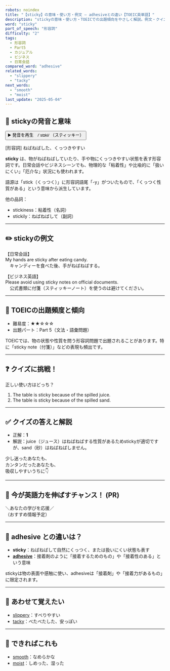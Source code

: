 ```yaml
---
robots: noindex
title: "【sticky】の意味・使い方・例文 ― adhesiveとの違い【TOEIC英単語】"
description: "stickyの意味・使い方・TOEICでの出題傾向をやさしく解説。例文・クイズ付きでadhesiveとの違いもわかりやすく学べます。"
word: "sticky"
part_of_speech: "形容詞"
difficulty: "2"
tags:
  - 形容詞
  - Part5
  - カジュアル
  - ビジネス
  - 日常会話
compared_word: "adhesive"
related_words:
  - "slippery"
  - "tacky"
next_words:
  - "smooth"
  - "moist"
last_update: "2025-05-04"
---
```


## 🔰 stickyの発音と意味

<button class="play-audio" onclick="playTTS('sticky')">
  <span class="play-audio-main">
    ▶️ 発音を再生　/ˈstɪki/
  </span>
  <span class="play-audio-sub">
    （スティッキー）
  </span>
</button>

[形容詞] ねばねばした、くっつきやすい

**sticky** は、物がねばねばしていたり、手や物にくっつきやすい状態を表す形容詞です。日常会話やビジネスシーンでも、物理的な「粘着性」や比喩的に「扱いにくい」「厄介な」状況にも使われます。

語源は「stick（くっつく）」に形容詞語尾「-y」がついたもので、「くっつく性質がある」という意味から派生しています。

他の品詞：  
- stickiness：粘着性（名詞）
- stickily：ねばねばして（副詞）

---

## ✏️ stickyの例文

【日常会話】  
My hands are sticky after eating candy.  
　キャンディーを食べた後、手がねばねばする。

【ビジネス英語】  
Please avoid using sticky notes on official documents.  
　公式書類に付箋（スティッキーノート）を使うのは避けてください。

---

## 🎯 TOEICの出題頻度と傾向

- 難易度：★★☆☆☆
- 出題パート：Part 5（文法・語彙問題）

TOEICでは、物の状態や性質を問う形容詞問題で出題されることがあります。特に「sticky note（付箋）」などの表現も頻出です。

---

## ❓ クイズに挑戦！

正しい使い方はどっち？

1. The table is sticky because of the spilled juice.  
2. The table is sticky because of the spilled sand.

---

## ✅ クイズの答えと解説

- 正解：**1**
- 解説：juice（ジュース）はねばねばする性質があるためstickyが適切ですが、sand（砂）はねばねばしません。

少し迷ったあなたも、  
カンタンだったあなたも、  
吸収しやすいうちに👇️

---

## 🚀 今が英語力を伸ばすチャンス！ (PR)

<div class="info-center">
＼あなたの学びを応援／<br>  
（おすすめ情報予定）
</div>

---

## 🤔  adhesive との違いは？

- **sticky**：ねばねばして自然にくっつく、または扱いにくい状態も表す
- **[adhesive](/word/adhesive/)**：接着剤のように「接着するためのもの」や「接着性のある」という意味

stickyは物の表面や感触に使い、adhesiveは「接着剤」や「接着力があるもの」に限定されます。

---

## 🧩 あわせて覚えたい

- [slippery](/word/slippery/)：すべりやすい
- [tacky](/word/tacky/)：べたべたした、安っぽい

---

## 📖 できればこれも

- [smooth](/word/smooth/)：なめらかな
- [moist](/word/moist/)：しめった、湿った

<!-- cvid: aid41_bid37 -->
